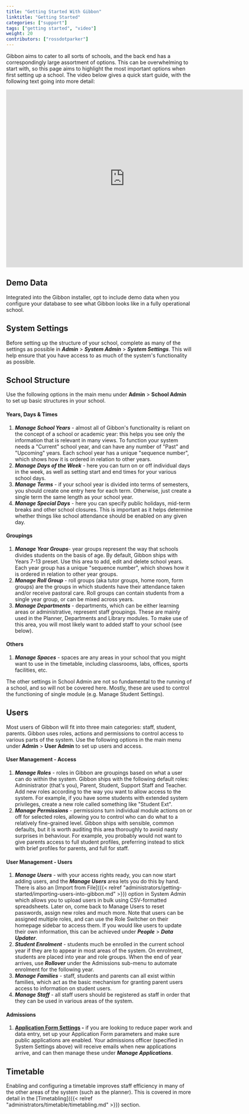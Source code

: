 ```yaml
---
title: "Getting Started With Gibbon"
linktitle: "Getting Started"
categories: ["support"]
tags: ["getting started", "video"]
weight: 20
contributors: ["rossdotparker"]
---
```


Gibbon aims to cater to all sorts of schools, and the back end has a correspondingly large assortment of options. This can be overwhelming to start with, so this page aims to highlight the most important options when first setting up a school. The video below gives a quick start guide, with the following text going into more detail:

<div style="width: 100%; text-align: center; margin-bottom: 20px;"><iframe src="https://www.youtube.com/embed/r3w0Lo_AwZQ?rel=0" allowfullscreen="allowfullscreen" width="640" height="480" frameborder="0"></iframe></div>

## Demo Data

Integrated into the Gibbon installer, opt to include demo data when you configure your database to see what Gibbon looks like in a fully operational school.

## System Settings

Before setting up the structure of your school, complete as many of the settings as possible in ___Admin___ > ___System Admin___ > ___System Settings___. This will help ensure that you have access to as much of the system's functionality as possible.

## School Structure

Use the following options in the main menu under **Admin** > **School Admin** to set up basic structures in your school.

#### Years, Days & Times

1.  ___Manage School Years___ - almost all of Gibbon's functionality is reliant on the concept of a school or academic year: this helps you see only the information that is relevant in many views. To function your system needs a "Current" school year, and can have any number of "Past" and "Upcoming" years. Each school year has a unique "sequence number", which shows how it is ordered in relation to other years.
2.  ___Manage Days of the Week___ - here you can turn on or off individual days in the week, as well as setting start and end times for your various school days.
3.  ___Manage Terms___ - if your school year is divided into terms of semesters, you should create one entry here for each term. Otherwise, just create a single term the same length as your school year.
4.  ___Manage Special Days___ - here you can specify public holidays, mid-term breaks and other school closures. This is important as it helps determine whether things like school attendance should be enabled on any given day.

#### Groupings

1.  ___Manage Year Groups___- year groups represent the way that schools divides students on the basis of age. By default, Gibbon ships with Years 7-13 preset. Use this area to add, edit and delete school years. Each year group has a unique "sequence number", which shows how it is ordered in relation to other year groups.
2.  ___Manage Roll Group___ - roll groups (aka tutor groups, home room, form groups) are the groups in which students have their attendance taken and/or receive pastoral care. Roll groups can contain students from a single year group, or can be mixed across years.
3.  ___Manage Departments___ - departments, which can be either learning areas or administrative, represent staff groupings. These are mainly used in the Planner, Departments and Library modules. To make use of this area, you will most likely want to added staff to your school (see below).

#### Others

1.  ___Manage Spaces___ - spaces are any areas in your school that you might want to use in the timetable, including classrooms, labs, offices, sports facilities, etc.

The other settings in School Admin are not so fundamental to the running of a school, and so will not be covered here. Mostly, these are used to control the functioning of single module (e.g. Manage Student Settings).

## Users

Most users of Gibbon will fit into three main categories: staff, student, parents. Gibbon uses roles, actions and permissions to control access to various parts of the system. Use the following options in the main menu under **Admin** > **User Admin** to set up users and access.

#### User Management - Access

1.  ___Manage Roles___ - roles in Gibbon are groupings based on what a user can do within the system. Gibbon ships with the following default roles: Administrator (that's you), Parent, Student, Support Staff and Teacher. Add new roles according to the way you want to allow access to the system. For example, if you have some students with extended system privileges, create a new role called something like "Student Ext".
2.  ___Manage Permissions___ - permissions turn individual module actions on or off for selected roles, allowing you to control who can do what to a relatively fine-grained level. Gibbon ships with sensible, common defaults, but it is worth auditing this area thoroughly to avoid nasty surprises in behaviour. For example, you probably would not want to give parents access to full student profiles, preferring instead to stick with brief profiles for parents, and full for staff.

#### User Management - Users

1.  ___Manage Users___ - with your access rights ready, you can now start adding users, and the ___Manage Users___ area lets you do this by hand. There is also an [Import from File]({{< relref "administrators/getting-started/importing-users-into-gibbon.md" >}}) option in System Admin which allows you to upload users in bulk using CSV-formatted spreadsheets. Later on, come back to Manage Users to reset passwords, assign new roles and much more. Note that users can be assigned multiple roles, and can use the Role Switcher on their homepage sidebar to access them. If you would like users to update their own information, this can be achieved under ___People___ > ___Data Updater___.
2.  ___Student Enrolment___ - students much be enrolled in the current school year if they are to appear in most areas of the system. On enrolment, students are placed into year and role groups. When the end of year arrives, use ___Rollover___ under the Admissions sub-menu to automate enrolment for the following year.
3.  ___Manage Families___ - staff, students and parents can all exist within families, which act as the basic mechanism for granting parent users access to information on student users.
4.  ___Manage Staff___ - all staff users should be registered as staff in order that they can be used in various areas of the system.

#### Admissions

1.  **<span style="text-decoration: underline;">Application Form Settings</span> -** if you are looking to reduce paper work and data entry, set up your Application Form parameters and make sure public applications are enabled. Your admissions officer (specified in System Settings above) will receive emails when new applications arrive, and can then manage these under ___Manage Applications___.

## Timetable

Enabling and configuring a timetable improves staff efficiency in many of the other areas of the system (such as the planner). This is covered in more detail in the [Timetabling]({{< relref "administrators/timetable/timetabling.md" >}}) section.
